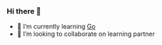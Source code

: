### Hi there 👋

- 🌱 I’m currently learning [Go](https://go.dev)
- 🦉 I’m looking to collaborate on learning partner


